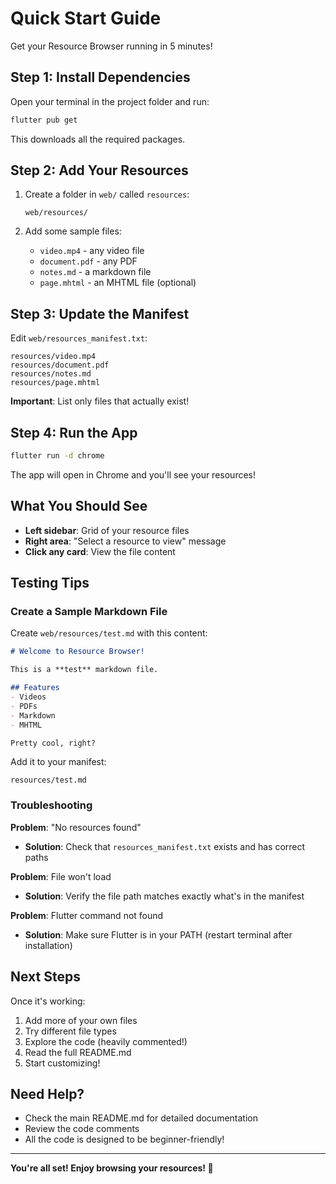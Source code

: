 # Quick Start Guide

Get your Resource Browser running in 5 minutes!

## Step 1: Install Dependencies

Open your terminal in the project folder and run:

```bash
flutter pub get
```

This downloads all the required packages.

## Step 2: Add Your Resources

1. Create a folder in `web/` called `resources`:
   ```
   web/resources/
   ```

2. Add some sample files:
   - `video.mp4` - any video file
   - `document.pdf` - any PDF
   - `notes.md` - a markdown file
   - `page.mhtml` - an MHTML file (optional)

## Step 3: Update the Manifest

Edit `web/resources_manifest.txt`:

```
resources/video.mp4
resources/document.pdf
resources/notes.md
resources/page.mhtml
```

**Important**: List only files that actually exist!

## Step 4: Run the App

```bash
flutter run -d chrome
```

The app will open in Chrome and you'll see your resources!

## What You Should See

- **Left sidebar**: Grid of your resource files
- **Right area**: "Select a resource to view" message
- **Click any card**: View the file content

## Testing Tips

### Create a Sample Markdown File

Create `web/resources/test.md` with this content:

```markdown
# Welcome to Resource Browser!

This is a **test** markdown file.

## Features
- Videos
- PDFs
- Markdown
- MHTML

Pretty cool, right?
```

Add it to your manifest:
```
resources/test.md
```

### Troubleshooting

**Problem**: "No resources found"
- **Solution**: Check that `resources_manifest.txt` exists and has correct paths

**Problem**: File won't load
- **Solution**: Verify the file path matches exactly what's in the manifest

**Problem**: Flutter command not found
- **Solution**: Make sure Flutter is in your PATH (restart terminal after installation)

## Next Steps

Once it's working:

1. Add more of your own files
2. Try different file types
3. Explore the code (heavily commented!)
4. Read the full README.md
5. Start customizing!

## Need Help?

- Check the main README.md for detailed documentation
- Review the code comments
- All the code is designed to be beginner-friendly!

---

**You're all set! Enjoy browsing your resources! 🎉**
